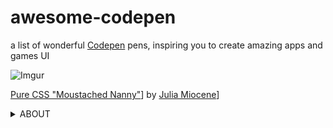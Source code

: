 # awesome-codepen
a list of wonderful [Codepen](https://codepen.io/) pens, inspiring you to create amazing apps and games UI

![Imgur](https://i.imgur.com/ZJ5H7cS.gif)

[Pure CSS "Moustached Nanny"](https://codepen.io/miocene/full/mjLPVp)] by [Julia Miocene](https://codepen.io/miocene)]

<details><summary>ABOUT</summary>
<p>

This is my first project related to UI/UX design where I select attractive, useful or just inspirational (in my opinion!) UI / UX solutions, and publish them on GitHub

Discord server for suggestions, questions or just chatting on a UI / UX topic:
[awesome-ui-ux](https://discord.gg/dzPYzut)

Please note:
the authorship of the pens may not be verified properly.
If you find an error related to authorship of a pen, please report it to the project Discord channel, or create a GitHub issue.

</p>
</details>
